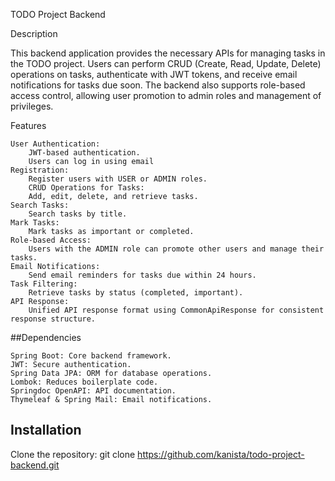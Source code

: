 TODO Project Backend

Description

This backend application provides the necessary APIs for managing tasks in the TODO project. Users can perform CRUD (Create, Read, Update, Delete) operations on tasks, authenticate with JWT tokens, and receive email notifications for tasks due soon. The backend also supports role-based access control, allowing user promotion to admin roles and management of privileges.

Features
```
User Authentication:
    JWT-based authentication.
    Users can log in using email 
Registration:
    Register users with USER or ADMIN roles.
    CRUD Operations for Tasks:
    Add, edit, delete, and retrieve tasks.
Search Tasks:
    Search tasks by title.
Mark Tasks:
    Mark tasks as important or completed.
Role-based Access:
    Users with the ADMIN role can promote other users and manage their tasks.
Email Notifications:
    Send email reminders for tasks due within 24 hours.
Task Filtering:
    Retrieve tasks by status (completed, important).
API Response:
    Unified API response format using CommonApiResponse for consistent response structure.
```
##Dependencies
```
Spring Boot: Core backend framework.
JWT: Secure authentication.
Spring Data JPA: ORM for database operations.
Lombok: Reduces boilerplate code.
Springdoc OpenAPI: API documentation.
Thymeleaf & Spring Mail: Email notifications.
```
## Installation
Clone the repository:
  git clone https://github.com/kanista/todo-project-backend.git
